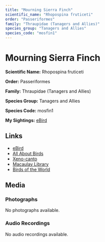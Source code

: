 ```yaml
---
title: "Mourning Sierra Finch"
scientific_name: "Rhopospina fruticeti"
order: "Passeriformes"
family: "Thraupidae (Tanagers and Allies)"
species_group: "Tanagers and Allies"
species_code: "mosfin1"
---
```


# Mourning Sierra Finch

**Scientific Name:** Rhopospina fruticeti

**Order:** Passeriformes

**Family:** Thraupidae (Tanagers and Allies)

**Species Group:** Tanagers and Allies

**Species Code:** mosfin1

**My Sightings:** [eBird](https://ebird.org/lifelist?r=world&time=life&spp=mosfin1)

## Links
* [eBird](https://ebird.org/species/mosfin1) 
* [All About Birds](https://www.allaboutbirds.org/guide/mosfin1) 
* [Xeno-canto](https://www.xeno-canto.org/species/rhopospina-fruticeti) 
* [Macaulay Library](https://search.macaulaylibrary.org/catalog?taxonCode=mosfin1&sort=rating_rank_desc)
* [Birds of the World](https://birdsoftheworld.org/bow/species/mosfin1)

## Media
### Photographs
No photographs available.

### Audio Recordings
No audio recordings available.
